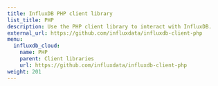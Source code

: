 ```yaml
---
title: InfluxDB PHP client library
list_title: PHP
description: Use the PHP client library to interact with InfluxDB.
external_url: https://github.com/influxdata/influxdb-client-php
menu:
  influxdb_cloud:
    name: PHP
    parent: Client libraries
    url: https://github.com/influxdata/influxdb-client-php
weight: 201
---
```


